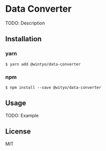 # Data Converter
TODO: Description

## Installation
### yarn
```
$ yarn add @wintyo/data-converter
```

### npm
```
$ npm install --save @wityo/data-converter
```

## Usage
TODO: Example

## License
MIT

